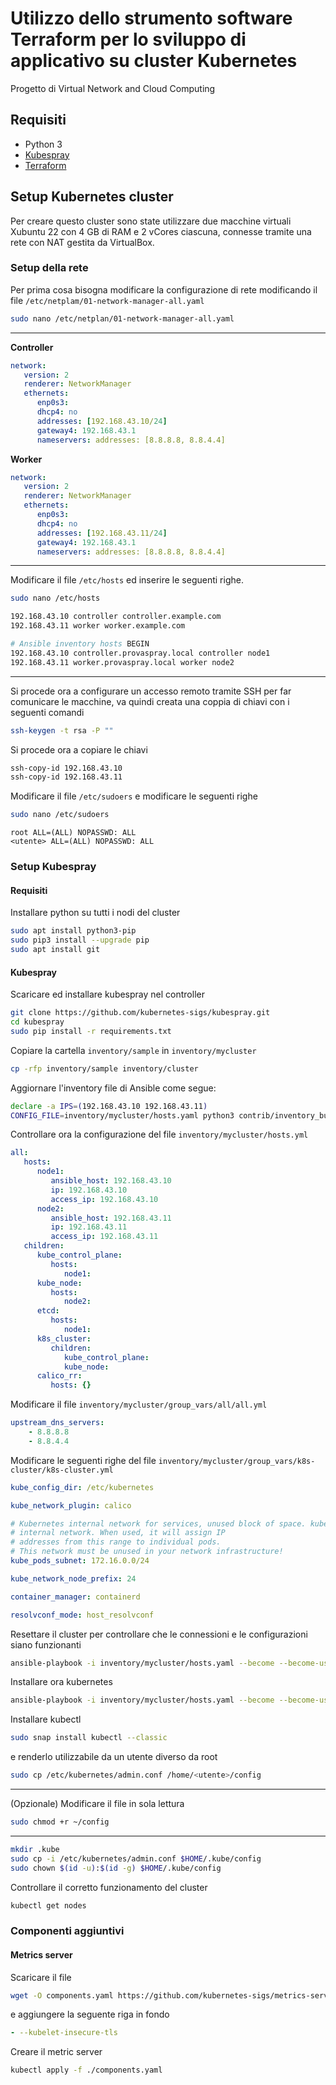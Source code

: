# Utilizzo dello strumento software Terraform per lo sviluppo di applicativo su cluster Kubernetes

Progetto di Virtual Network and Cloud Computing

## Requisiti
- Python 3
- [Kubespray](https://github.com/kubernetes-sigs/kubespray.git)
- [Terraform](https://terraform.io)

## Setup Kubernetes cluster
Per creare questo cluster sono state utilizzare due macchine virtuali Xubuntu 22 con 4 GB di RAM e 2 vCores ciascuna, connesse tramite una rete con NAT gestita da VirtualBox.

### Setup della rete
Per prima cosa bisogna modificare la configurazione di rete modificando il file  ```/etc/netplam/01-network-manager-all.yaml```
```bash
sudo nano /etc/netplan/01-network-manager-all.yaml
```
---
**Controller**
```yml
network:
   version: 2 
   renderer: NetworkManager 
   ethernets:
      enp0s3: 
      dhcp4: no 
      addresses: [192.168.43.10/24] 
      gateway4: 192.168.43.1 
      nameservers: addresses: [8.8.8.8, 8.8.4.4]
```

**Worker**
```yml
network: 
   version: 2 
   renderer: NetworkManager
   ethernets: 
      enp0s3: 
      dhcp4: no 
      addresses: [192.168.43.11/24] 
      gateway4: 192.168.43.1 
      nameservers: addresses: [8.8.8.8, 8.8.4.4]
```
---

Modificare il file  ```/etc/hosts``` ed inserire le seguenti righe.
```bash
sudo nano /etc/hosts
```
```bash
192.168.43.10 controller controller.example.com 
192.168.43.11 worker worker.example.com 

# Ansible inventory hosts BEGIN 
192.168.43.10 controller.provaspray.local controller node1 
192.168.43.11 worker.provaspray.local worker node2
```
---
Si procede ora a configurare un accesso remoto tramite SSH per far comunicare le macchine, va quindi creata una coppia di chiavi con i seguenti comandi
```bash
ssh-keygen -t rsa -P ""
```
Si procede ora a copiare le chiavi
```bash
ssh-copy-id 192.168.43.10
ssh-copy-id 192.168.43.11
```
Modificare il file ```/etc/sudoers``` e modificare le seguenti righe
```bash
sudo nano /etc/sudoers
```
```
root ALL=(ALL) NOPASSWD: ALL
<utente> ALL=(ALL) NOPASSWD: ALL
```
### Setup Kubespray
#### Requisiti
Installare python su tutti i nodi del cluster
```bash
sudo apt install python3-pip
sudo pip3 install --upgrade pip
sudo apt install git
```
#### Kubespray
Scaricare ed installare kubespray nel controller
```bash
git clone https://github.com/kubernetes-sigs/kubespray.git
cd kubespray
sudo pip install -r requirements.txt
```
Copiare la cartella ```inventory/sample``` in ```inventory/mycluster```
```bash
cp -rfp inventory/sample inventory/cluster
```
Aggiornare l'inventory file di Ansible come segue:
```bash 
declare -a IPS=(192.168.43.10 192.168.43.11)
CONFIG_FILE=inventory/mycluster/hosts.yaml python3 contrib/inventory_builder/inventory.py ${IPS[@]}
```
Controllare ora la configurazione del file ```inventory/mycluster/hosts.yml```
```yml 
all:
   hosts: 
      node1: 
         ansible_host: 192.168.43.10
         ip: 192.168.43.10 
         access_ip: 192.168.43.10 
      node2: 
         ansible_host: 192.168.43.11
         ip: 192.168.43.11
         access_ip: 192.168.43.11
   children: 
      kube_control_plane:
         hosts:
            node1:
      kube_node: 
         hosts:
            node2:
      etcd:
         hosts:
            node1:
      k8s_cluster: 
         children: 
            kube_control_plane:
            kube_node: 
      calico_rr: 
         hosts: {}
```
Modificare il file ```inventory/mycluster/group_vars/all/all.yml```
```yml 
upstream_dns_servers:
	- 8.8.8.8
	- 8.8.4.4
```
Modificare le seguenti righe del file ```inventory/mycluster/group_vars/k8s-cluster/k8s-cluster.yml```
```yml 
kube_config_dir: /etc/kubernetes
```
```yml 
kube_network_plugin: calico
```
```yml 
# Kubernetes internal network for services, unused block of space. kube_service_addresses: 10.233.0.0/18 
# internal network. When used, it will assign IP 
# addresses from this range to individual pods. 
# This network must be unused in your network infrastructure!
kube_pods_subnet: 172.16.0.0/24
```
```yml 
kube_network_node_prefix: 24
```
```yml 
container_manager: containerd
```
```yml 
resolvconf_mode: host_resolvconf
```

Resettare il cluster per controllare che le connessioni e le configurazioni siano funzionanti
```bash
ansible-playbook -i inventory/mycluster/hosts.yaml --become --become-user=root reset.yml
```
Installare ora kubernetes
```bash
ansible-playbook -i inventory/mycluster/hosts.yaml --become --become-user=root cluster.yml
```
Installare kubectl
```bash
sudo snap install kubectl --classic
```
e renderlo utilizzabile da un utente diverso da root
```bash
sudo cp /etc/kubernetes/admin.conf /home/<utente>/config
```
---
(Opzionale) Modificare il file in sola lettura
```bash
sudo chmod +r ~/config
```
---
```bash
mkdir .kube
sudo cp -i /etc/kubernetes/admin.conf $HOME/.kube/config
sudo chown $(id -u):$(id -g) $HOME/.kube/config
```

Controllare il corretto funzionamento del cluster
```bash
kubectl get nodes
```
### Componenti aggiuntivi
#### Metrics server
Scaricare il file
```bash
wget -O components.yaml https://github.com/kubernetes-sigs/metrics-server/releases/latest/download/components.yaml
```
e aggiungere la seguente riga in fondo
```yaml
- --kubelet-insecure-tls
```
Creare il metric server
```bash
kubectl apply -f ./components.yaml
```
